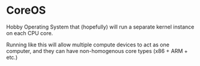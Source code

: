 # CoreOS

Hobby Operating System that (hopefully) will run a separate kernel instance on each CPU core.

Running like this will allow multiple compute devices to act as one computer, and they can have non-homogenous core types (x86 + ARM + etc.)
